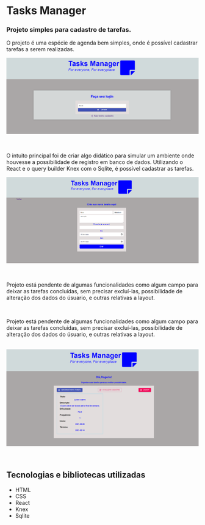 # Tasks Manager


### Projeto simples para cadastro de tarefas.

O projeto é uma espécie de agenda bem simples, onde é possível cadastrar tarefas a serem realizadas.

![](/frontend/src/assets/picture.png)

&nbsp;
&nbsp;



O intuito principal foi de criar algo didático para simular um ambiente onde houvesse a possibilidade de 
registro em banco de dados. Utilizando o React e o query builder Knex com o Sqlite, é possível cadastrar 
as tarefas.

![](/frontend/src/assets/picture2.png)

&nbsp;
&nbsp;


Projeto está pendente de algumas funcionalidades como algum campo para deixar as tarefas concluídas, sem precisar 
excluí-las, possibilidade de alteração dos dados do úsuario, e outras relativas a layout.


&nbsp;
&nbsp;


Projeto está pendente de algumas funcionalidades como algum campo para deixar as tarefas concluídas, sem precisar 
excluí-las, possibilidade de alteração dos dados do úsuario, e outras relativas a layout.

&nbsp;
![](/frontend/src/assets/picture3.png)

&nbsp;

## Tecnologias e bibliotecas utilizadas

- HTML
- CSS
- React
- Knex
- Sqlite